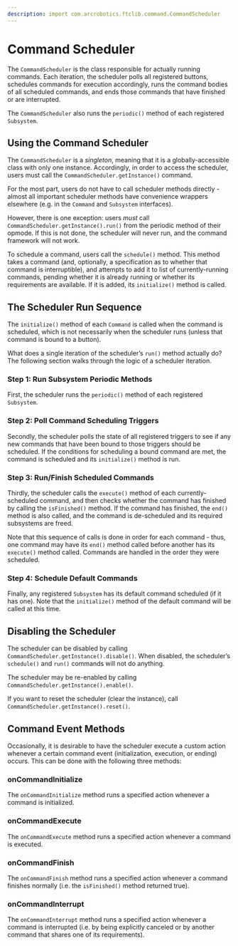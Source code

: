 ```yaml
---
description: import com.arcrobotics.ftclib.command.CommandScheduler
---
```


# Command Scheduler

The `CommandScheduler` is the class responsible for actually running commands. Each iteration, the scheduler polls all registered buttons, schedules commands for execution accordingly, runs the command bodies of all scheduled commands, and ends those commands that have finished or are interrupted.

The `CommandScheduler` also runs the `periodic()` method of each registered `Subsystem`.

## Using the Command Scheduler

The `CommandScheduler` is a _singleton_, meaning that it is a globally-accessible class with only one instance. Accordingly, in order to access the scheduler, users must call the `CommandScheduler.getInstance()` command.

For the most part, users do not have to call scheduler methods directly - almost all important scheduler methods have convenience wrappers elsewhere \(e.g. in the `Command` and `Subsystem` interfaces\).

However, there is one exception: users _must_ call `CommandScheduler.getInstance().run()` from the periodic method of their opmode. If this is not done, the scheduler will never run, and the command framework will not work.

To schedule a command, users call the `schedule()` method. This method takes a command \(and, optionally, a specification as to whether that command is interruptible\), and attempts to add it to list of currently-running commands, pending whether it is already running or whether its requirements are available. If it is added, its `initialize()` method is called.

## The Scheduler Run Sequence

The `initialize()` method of each `Command` is called when the command is scheduled, which is not necessarily when the scheduler runs \(unless that command is bound to a button\).

What does a single iteration of the scheduler’s `run()` method actually do? The following section walks through the logic of a scheduler iteration.

### Step 1: Run Subsystem Periodic Methods

First, the scheduler runs the `periodic()` method of each registered `Subsystem`.

### Step 2: Poll Command Scheduling Triggers

Secondly, the scheduler polls the state of all registered triggers to see if any new commands that have been bound to those triggers should be scheduled. If the conditions for scheduling a bound command are met, the command is scheduled and its `initialize()` method is run.

### Step 3: Run/Finish Scheduled Commands

Thirdly, the scheduler calls the `execute()` method of each currently-scheduled command, and then checks whether the command has finished by calling the `isFinished()` method. If the command has finished, the `end()` method is also called, and the command is de-scheduled and its required subsystems are freed.

Note that this sequence of calls is done in order for each command - thus, one command may have its `end()` method called before another has its `execute()` method called. Commands are handled in the order they were scheduled.

### Step 4: Schedule Default Commands

Finally, any registered `Subsystem` has its default command scheduled \(if it has one\). Note that the `initialize()` method of the default command will be called at this time.

## Disabling the Scheduler

The scheduler can be disabled by calling `CommandScheduler.getInstance().disable()`. When disabled, the scheduler’s `schedule()` and `run()` commands will not do anything.

The scheduler may be re-enabled by calling `CommandScheduler.getInstance().enable()`.

If you want to reset the scheduler \(clear the instance\), call `CommandScheduler.getInstance().reset()`.

## Command Event Methods

Occasionally, it is desirable to have the scheduler execute a custom action whenever a certain command event \(initialization, execution, or ending\) occurs. This can be done with the following three methods:

### onCommandInitialize

The `onCommandInitialize` method runs a specified action whenever a command is initialized.

### onCommandExecute

The `onCommandExecute` method runs a specified action whenever a command is executed.

### onCommandFinish

The `onCommandFinish` method runs a specified action whenever a command finishes normally \(i.e. the `isFinished()` method returned true\).

### onCommandInterrupt

The `onCommandInterrupt` method runs a specified action whenever a command is interrupted \(i.e. by being explicitly canceled or by another command that shares one of its requirements\).

